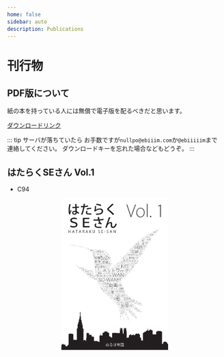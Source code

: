 ```yaml
---
home: false
sidebar: auto
description: Publications
---
```


# 刊行物

## PDF版について

紙の本を持っている人には無償で電子版を配るべきだと思います。

[ダウンロードリンク](http://dl.club.ebiiim.com)

::: tip サーバが落ちていたら
お手数ですが`nullpo@ebiiim.com`か`@ebiiiiim`まで連絡してください。
ダウンロードキーを忘れた場合などもどうぞ。
:::

## はたらくSEさん Vol.1

- C94

<center><img src="../hse1-cover.png" alt="hse1_cover" width="250px"/></center>

